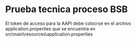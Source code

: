 # Prueba tecnica proceso BSB

El token de acceso para la AAPI debe colocrse en el archivo application.properties que se encuentra en src\main\resources\application.properties
 
